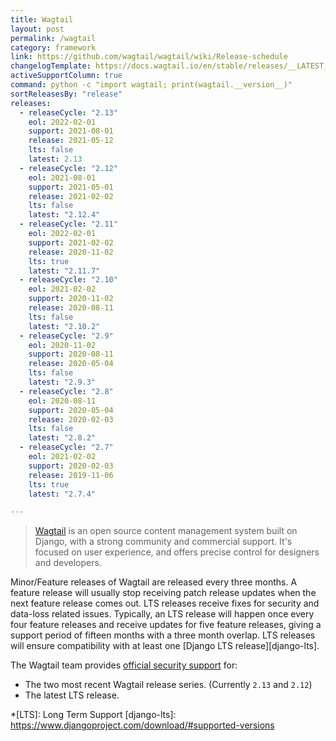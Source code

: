 ```yaml
---
title: Wagtail
layout: post
permalink: /wagtail
category: framework
link: https://github.com/wagtail/wagtail/wiki/Release-schedule
changelogTemplate: https://docs.wagtail.io/en/stable/releases/__LATEST__.html
activeSupportColumn: true
command: python -c "import wagtail; print(wagtail.__version__)"
sortReleasesBy: "release"
releases:
  - releaseCycle: "2.13"
    eol: 2022-02-01
    support: 2021-08-01
    release: 2021-05-12
    lts: false
    latest: 2.13
  - releaseCycle: "2.12"
    eol: 2021-08-01
    support: 2021-05-01
    release: 2021-02-02
    lts: false
    latest: "2.12.4"
  - releaseCycle: "2.11"
    eol: 2022-02-01
    support: 2021-02-02
    release: 2020-11-02
    lts: true
    latest: "2.11.7"
  - releaseCycle: "2.10"
    eol: 2021-02-02
    support: 2020-11-02
    release: 2020-08-11
    lts: false
    latest: "2.10.2"
  - releaseCycle: "2.9"
    eol: 2020-11-02
    support: 2020-08-11
    release: 2020-05-04
    lts: false
    latest: "2.9.3"
  - releaseCycle: "2.8"
    eol: 2020-08-11
    support: 2020-05-04
    release: 2020-02-03
    lts: false
    latest: "2.8.2"
  - releaseCycle: "2.7"
    eol: 2021-02-02
    support: 2020-02-03
    release: 2019-11-06
    lts: true
    latest: "2.7.4"

---
```

> [Wagtail](https://wagtail.io/) is an open source content management system built on Django, with a strong community and commercial support. It's focused on user experience, and offers precise control for designers and developers.

Minor/Feature releases of Wagtail are released every three months. A feature release will usually stop receiving patch release updates when the next feature release comes out. LTS releases receive fixes for security and data-loss related issues. Typically, an LTS release will happen once every four feature releases and receive updates for five feature releases, giving a support period of fifteen months with a three month overlap. LTS releases will ensure compatibility with at least one [Django LTS release][django-lts].

The Wagtail team provides [official security support](https://docs.wagtail.io/en/stable/contributing/security.html#supported-versions) for:

* The two most recent Wagtail release series. (Currently `2.13` and `2.12`)
* The latest LTS release.

*[LTS]: Long Term Support
[django-lts]: https://www.djangoproject.com/download/#supported-versions
